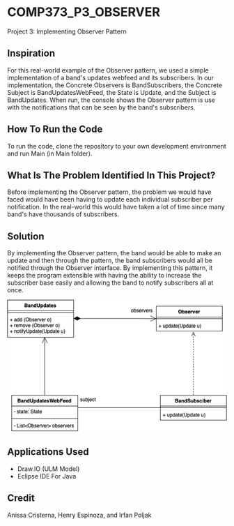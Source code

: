 # COMP373_P3_OBSERVER

Project 3: Implementing Observer Pattern

## Inspiration 

For this real-world example of the Observer pattern, we used a simple implementation of a band's updates webfeed and its subscribers. In our implementation, the Concrete Observers is BandSubscribers, the Concrete Subject is BandUpdatesWebFeed, the State is Update, and the Subject is BandUpdates. When run, the console shows the Observer pattern is use with the notifications that can be seen by the band's subscribers.

## How To Run the Code

To run the code, clone the repository to your own development environment and run Main (in Main folder).

## What Is The Problem Identified In This Project? 

Before implementing the Observer pattern, the problem we would have faced would have been having to update each individual subscriber per notification. In the real-world this would have taken a lot of time since many band's have thousands of subscribers. 

## Solution

By implementing the Observer pattern, the band would be able to make an update and then through the pattern, the band subscribers would all be notified through the Observer interface. By implementing this pattern, it keeps the program extensible with having the ability to increase the subscriber base easily and allowing the band to notify subscribers all at once.

![](UML%20Diagram/Observer.png)

## Applications Used 

* Draw.IO (ULM Model)
* Eclipse IDE For Java 

## Credit 

Anissa Cristerna,
Henry Espinoza, and
Irfan Poljak
